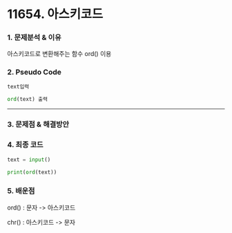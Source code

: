 # 11654. 아스키코드

### 1. 문제분석 & 이유

아스키코드로 변환해주는 함수 ord() 이용

### 2. Pseudo Code

```python
text입력

ord(text) 출력
```

---

### 3. 문제점 & 해결방안

### 4. 최종 코드

```python
text = input()

print(ord(text))
```

### 5. 배운점

ord() : 문자 -> 아스키코드

chr() : 아스키코드 -> 문자
